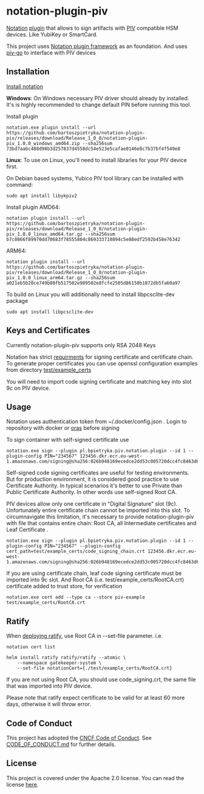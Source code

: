 # notation-plugin-piv
[Notation](https://github.com/notaryproject/notation) [plugin](https://github.com/notaryproject/specifications/blob/main/specs/plugin-extensibility.md) that allows to sign artifacts with [PIV](https://docs.yubico.com/yesdk/users-manual/application-piv/piv-overview.html) compatible HSM devices. Like YubiKey or SmartCard.  

This project uses [Notation plugin framework](https://github.com/notaryproject/notation-plugin-framework-go) as an foundation. And uses [piv-go](https://github.com/go-piv/piv-go) to interface with PIV devices

## Installation 

[Install notation](https://notaryproject.dev/docs/user-guides/installation/cli/)

 **Windows**:
On Windows necessary PIV driver should already by installed. It's is highly recommended to change default PIN before running this tool.

 Install plugin 
``` 
notation.exe plugin install --url https://github.com/bartoszpietryka/notation-plugin-piv/releases/download/Release_1_0_0/notation-plugin-piv_1.0.0_windows_amd64.zip --sha256sum 73bd7aabc488d98b3d257837d4558dc54e523e5cafae0146e8c7b37bf4f549e8
``` 
 **Linux**:
 To use on Linux, you'll need to install libraries for your PIV device first.

 On Debian based systems, Yubico PIV tool library can be installed with command:
```   
sudo apt install libykpiv2 
```
 Install plugin 
AMD64:
```
notation plugin install --url https://github.com/bartoszpietryka/notation-plugin-piv/releases/download/Release_1_0_0/notation-plugin-piv_1.0.0_linux_amd64.tar.gz --sha256sum b7c0866f89970dd70683f78555804c869333710894c5e88edf2592b458e76342
```
ARM64:
```
notation plugin install --url https://github.com/bartoszpietryka/notation-plugin-piv/releases/download/Release_1_0_0/notation-plugin-piv_1.0.0_linux_arm64.tar.gz --sha256sum a021eb5b20ce749b80fb517502e989502e8fcfe2505d86150b1872db5fa60a97

```

 To build on Linux you will additionally need to install libpcsclite-dev package
```
sudo apt install libpcsclite-dev
```

## Keys and Certificates
Currently notation-plugin-piv supports only RSA 2048 Keys

Notation has strict [requirments](https://github.com/notaryproject/specifications/blob/main/specs/signature-specification.md#certificate-requirements) for signing certificate and certificate chain. 
To generate proper certificates you can use openssl configuration examples from directory [test/example_certs](https://github.com/bartoszpietryka/notation-plugin-piv/tree/main/test/example_certs)

You will need to import code signing certificate and matching key into slot 9c on PIV device.

## Usage

Notation uses authentication token from ~/.docker/config.json . Login to repository with docker or [oras](https://oras.land/docs/installation) before signing

To sign container with self-signed certificate use
```   
notation.exe sign --plugin pl.bpietryka.piv.notation.plugin --id 1 --plugin-config PIN="234567" 123456.dkr.ecr.eu-west-1.amazonaws.com/signing@sha256:026b948169ecedce2dd53c005720dcc4fc8463d641d9aea32e9d3de5d2b8985a
```   

Self-signed code signing certificates are useful for testing environments. But for production environment, it is considered good practice to use Certificate Authority. 
In typical scenarios it's better to use Private than Public Certificate Authority. In other words use self-signed Root CA. 

PIV devices allow only one certificate in "Digital Signature" slot (9c). Unfortunately entire certificate chain cannot be imported into this slot. 
To circumnavigate this limitation, it's necessary to provide notation-plugin-piv with file that contains entire chain: Root CA, all Intermediate certificates and Leaf Certificate .

```   
notation.exe sign --plugin pl.bpietryka.piv.notation.plugin --id 1 --plugin-config PIN="234567" --plugin-config cert_path=test/example_certs/code_signing_chain.crt 123456.dkr.ecr.eu-west-1.amazonaws.com/signing@sha256:026b948169ecedce2dd53c005720dcc4fc8463d641d9aea32e9d3de5d2b8985a
```  

If you are using certificate chain, leaf code signing certificate must be imported into 9c slot. And Root CA (i.e. test/example_certs/RootCA.crt) certificate added to trust store, for verification 
```  
notation.exe cert add --type ca --store piv-example test/example_certs/RootCA.crt 
```  

## Ratify

When [deploying ratify](https://ratify.dev/docs/1.0/quickstarts/ratify-on-aws/#deploy-ratify), use  Root CA in --set-file parameter. i.e.
```  
notation cert list

helm install ratify ratify/ratify --atomic \
    --namespace gatekeeper-system \
    --set-file notationCert={./test/example_certs/RootCA.crt}
```  

If you are not using Root CA, you should use code_signing.crt, the same file that was imported into PIV device.

Please note that ratify expect certificate to be valid for at least 60 more days, otherwise it will throw error.

## Code of Conduct

This project has adopted the [CNCF Code of Conduct](https://github.com/cncf/foundation/blob/master/code-of-conduct.md). See [CODE_OF_CONDUCT.md](CODE_OF_CONDUCT.md) for further details.

## License

This project is covered under the Apache 2.0 license. You can read the license [here](LICENSE).
